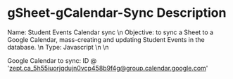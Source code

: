 # gSheet-gCalendar-Sync Description

Name: Student Events Calendar sync \n
Objective: to sync a Sheet to a Google Calendar, mass-creating and updating Student Events in the database. \n
Type: Javascript \n
\n

Google Calendar to sync: ID @ 'zept.ca_5h55iuorjqdujn0vcp458b9f4g@group.calendar.google.com'
